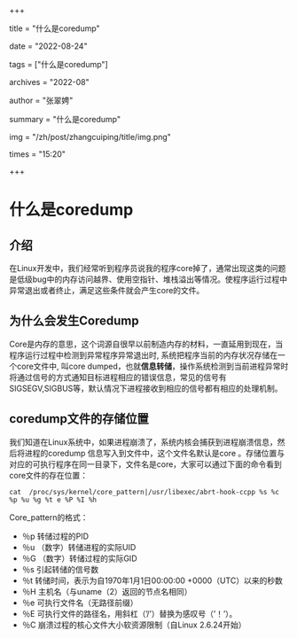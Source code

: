 +++

title = "什么是coredump" 

date = "2022-08-24" 

tags = ["什么是coredump"] 

archives = "2022-08" 

author = "张翠娉" 

summary = "什么是coredump"

img = "/zh/post/zhangcuiping/title/img.png" 

times = "15:20"

+++

# 什么是coredump



## **介绍**

在Linux开发中，我们经常听到程序员说我的程序core掉了，通常出现这类的问题是低级bug中的内存访问越界、使用空指针、堆栈溢出等情况。使程序运行过程中异常退出或者终止，满足这些条件就会产生core的文件。

## 为什么会发生Coredump

Core是内存的意思，这个词源自很早以前制造内存的材料，一直延用到现在，当程序运行过程中检测到异常程序异常退出时, 系统把程序当前的内存状况存储在一个core文件中, 叫core dumped，也就**信息转储**，操作系统检测到当前进程异常时将通过信号的方式通知目标进程相应的错误信息，常见的信号有SIGSEGV,SIGBUS等，默认情况下进程接收到相应的信号都有相应的处理机制。

## coredump文件的存储位置

我们知道在Linux系统中，如果进程崩溃了，系统内核会捕获到进程崩溃信息，然后将进程的coredump 信息写入到文件中，这个文件名默认是core 。存储位置与对应的可执行程序在同一目录下，文件名是core，大家可以通过下面的命令看到core文件的存在位置：

```
cat  /proc/sys/kernel/core_pattern|/usr/libexec/abrt-hook-ccpp %s %c %p %u %g %t e %P %I %h 
```

Core_pattern的格式：

- ％p 转储过程的PID
- ％u （数字）转储进程的实际UID
- ％G （数字）转储过程的实际GID
- ％s 引起转储的信号数
- ％t 转储时间，表示为自1970年1月1日00:00:00 +0000（UTC）以来的秒数
- ％H 主机名（与uname（2）返回的节点名相同）
- ％e 可执行文件名（无路径前缀）
- ％E 可执行文件的路径名，用斜杠（’/’）替换为感叹号（’！’）。
- ％C 崩溃过程的核心文件大小软资源限制（自Linux 2.6.24开始）